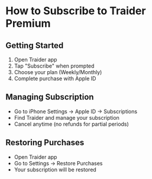 # How to Subscribe to Traider Premium

## Getting Started
1. Open Traider app
2. Tap "Subscribe" when prompted
3. Choose your plan (Weekly/Monthly)
4. Complete purchase with Apple ID

## Managing Subscription
- Go to iPhone Settings → Apple ID → Subscriptions
- Find Traider and manage your subscription
- Cancel anytime (no refunds for partial periods)

## Restoring Purchases
- Open Traider app
- Go to Settings → Restore Purchases
- Your subscription will be restored
